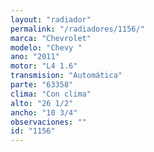 ```yaml
---
layout: "radiador"
permalink: "/radiadores/1156/"
marca: "Chevrolet"
modelo: "Chevy "
ano: "2011"
motor: "L4 1.6"
transmision: "Automática"
parte: "63358"
clima: "Con clima"
alto: "26 1/2"
ancho: "10 3/4"
observaciones: ""
id: "1156"
---
```


